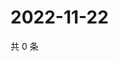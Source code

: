 # 2022-11-22

共 0 条

<!-- BEGIN WEIBO -->
<!-- 最后更新时间 Tue Nov 22 2022 13:01:31 GMT+0800 (China Standard Time) -->

<!-- END WEIBO -->
